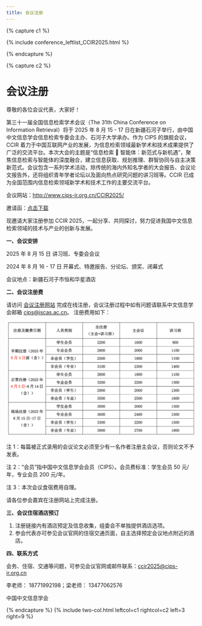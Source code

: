 ```yaml
---
title: 会议注册
---
```


{% capture c1 %}

{% include conference_leftlist_CCIR2025.html %}

{% endcapture %}

{% capture c2 %}

# <i class="fas fa-feather-alt"></i>会议注册

<p></p>
尊敬的各位会议代表，大家好！

第三十一届全国信息检索学术会议（The 31th China Conference on Information Retrieval）将于 2025 年 8 月 15 - 17 日在新疆石河子举行，由中国中文信息学会信息检索专委会主办、石河子大学承办。作为 CIPS 的旗舰会议，CCIR 着力于中国互联网产业的发展，为信息检索领域最新学术和技术成果提供了广泛的交流平台。本次大会的主题是“信息检索  智能体：新范式与新机遇”，聚焦信息检索与智能体的深度融合，建立信息获取、规划推理、群智协同与自主决策新范式。会议包含一系列学术活动，除传统的海内外知名学者的大会报告、会议论文报告外，还将组织青年学者论坛以及面向热点研究问题的讲习班等。CCIR 已成为全国范围内信息检索领域新学术和技术工作的主要交流平台。

会议网站：http://www.cips-ir.org.cn/CCIR2025/

邀请函：<a href="./assets/invitation_v1.pdf">点击下载</a>

现邀请大家注册参加 CCIR 2025，一起分享、共同探讨，努力促进我国中文信息检索领域的技术与产业的创新与发展。

**一、会议安排**

2025 年 8 月 15 日 讲习班、专委会会议

2024 年 8 月 16 - 17 日 开幕式、特邀报告、分论坛、颁奖、闭幕式

会议地点：新疆石河子市恒和华星酒店

**二、会议注册费**

请访问 <a href="https://www.cipsc.org.cn/Learn/index.aspx?itemid=4929">会议注册网站</a> 完成在线注册，会议注册过程中如有问题请联系中文信息学会邮箱 cips@iscas.ac.cn。
注册费用如下：

<img src="./assets/fee.png" style="width:800px;">

注 1：每篇被正式录用的会议论文必须至少有一名作者注册主会议，否则论文不予发表。

注 2：“会员”指中国中文信息学会会员（CIPS）。会员费标准：学生会员 50 元/年，专业会员 200 元/年。

注 3：本次会议食宿费用自理。

请各位参会嘉宾在注册网站上完成注册。

**三、会议住宿酒店预订**

1. 注册链接内有酒店预定及信息收集，组委会不单独提供酒店选项。
2. 参会代表亦可参见会议官网的住宿交通页面，自主选择预定会议地点附近的酒店。

**四、联系方式**

<!-- TODO -->

会务、住宿、交通等问题，可参见会议官网或邮件联系：ccir2025@cips-ir.org.cn

李老师： 18771992198；梁老师： 13477062576

中国中文信息学会

{% endcapture %}
{% include two-col.html leftcol=c1 rightcol=c2 left=3 right=9 %}
